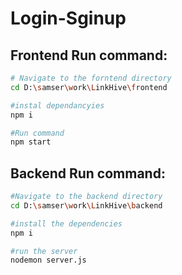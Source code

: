 # Login-Sginup

## Frontend Run command: 
```bash
# Navigate to the forntend directory
cd D:\samser\work\LinkHive\frontend

#instal dependancyies 
npm i

#Run command
npm start
```
## Backend Run command:
```bash
#Navigate to the backend directory
cd D:\samser\work\LinkHive\backend

#install the dependencies
npm i 

#run the server
nodemon server.js
```